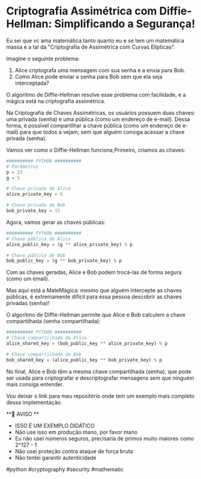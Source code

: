 # Criptografia Assimétrica com Diffie-Hellman: Simplificando a Segurança!

Eu sei que vc ama matemática tanto quanto eu e se tem um matemática massa é a tal da "Criptografia de Assimétrica com Curvas Elípticas”.

Imagine o seguinte problema:

1. Alice criptografa uma mensagem com sua senha e a envia para Bob.
2. Como Alice pode enviar a senha para Bob sem que ela seja interceptada?

O algoritmo de Diffie-Hellman resolve esse problema com facilidade, e a mágica está na criptografia assimétrica.

Na Criptografia de Chaves Assimétricas, os usuários possuem duas chaves: uma privada (senha) e uma pública (como um endereço de e-mail). Dessa forma, é possível compartilhar a chave pública (como um endereço de e-mail) para que todos a vejam, sem que alguém consiga acessar a chave privada (senha).

Vamos ver como o Diffie-Hellman funciona,Primeiro, criamos as chaves:

```python
########## PYTHON ##########
# Parâmetros
p = 23
g = 5

# Chave privada de Alice
alice_private_key = 6

# Chave privada de Bob
bob_private_key = 15
```

Agora, vamos gerar as chaves públicas:

```python
########## PYTHON ########## 
# Chave pública de Alice
alice_public_key = (g ** alice_private_key) % p

# Chave pública de Bob
bob_public_key = (g ** bob_private_key) % p
```

Com as chaves geradas, Alice e Bob podem trocá-las de forma segura (como um email).

Mas aqui está a MateMágica: mesmo que alguém intercepte as chaves públicas, é extremamente difícil para essa pessoa descobrir as chaves privadas (senha)!

O algoritmo de Diffie-Hellman permite que Alice e Bob calculem a chave compartilhada (senha compartilhada):

```python
########## PYTHON ########## 
# Chave compartilhada de Alice
alice_shared_key = (bob_public_key ** alice_private_key) % p

# Chave compartilhada de Bob
bob_shared_key = (alice_public_key ** bob_private_key) % p
```

No final, Alice e Bob têm a mesma chave compartilhada (senha), que pode ser usada para criptografar e descriptografar mensagens sem que ninguém mais consiga entender.

Vou deixar o link para meu repositório onde tem um exemplo mais completo dessa implementação.

**🚨 AVISO **
- ISSO É UM EXEMPLO DIDÁTICO
- Não use isso em produção mano, por favor mano
- Eu não usei números seguros, precisaria de primos muito maiores como  2^127 - 1
- Não usei proteção contra ataque de força bruta
- Não tentei garantir autenticidade

#python #cryptography #security #mathematic
